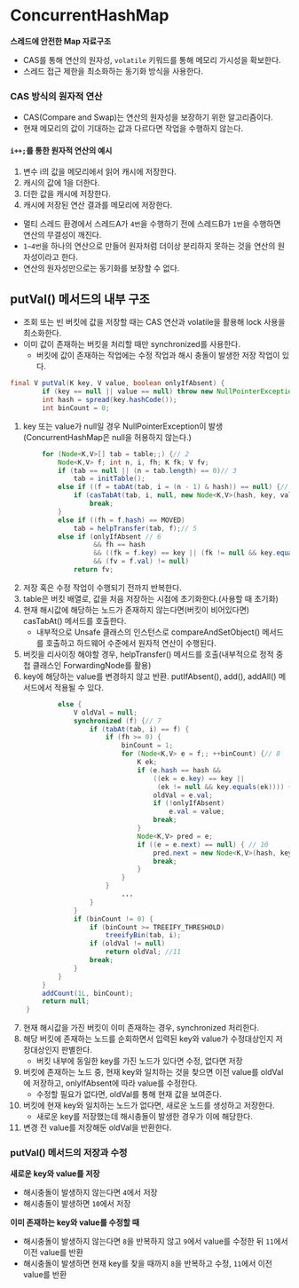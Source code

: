 # ConcurrentHashMap

**스레드에 안전한 Map 자료구조**

* CAS를 통해 연산의 원자성, `volatile` 키워드를 통해 메모리 가시성을 확보한다.
* 스레드 접근 제한을 최소화하는 동기화 방식을 사용한다.

### CAS 방식의 원자적 연산

* CAS(Compare and Swap)는 연산의 원자성을 보장하기 위한 알고리즘이다.
* 현재 메모리의 값이 기대하는 값과 다르다면 작업을 수행하지 않는다.

#### `i++;`를 통한 원자적 연산의 예시
  1. 변수 i의 값을 메모리에서 읽어 캐시에 저장한다.
  2. 캐시의 값에 1을 더한다.
  3. 더한 값을 캐시에 저장한다.
  4. 캐시에 저장된 연산 결과를 메모리에 저장한다.

* 멀티 스레드 환경에서 스레드A가 `4번`을 수행하기 전에 스레드B가 `1번`을 수행하면 연산의 무결성이 깨진다.
* `1~4번`을 하나의 연산으로 만들어 원자처럼 더이상 분리하지 못하는 것을 연산의 원자성이라고 한다.
* 연산의 원자성만으로는 동기화를 보장할 수 없다.

## putVal() 메서드의 내부 구조

* 조회 또는 빈 버킷에 값을 저장할 때는 CAS 연산과 volatile을 활용해 lock 사용을 최소화한다.
* 이미 값이 존재하는 버킷을 처리할 때만 synchronized를 사용한다.
  * 버킷에 값이 존재하는 작업에는 수정 작업과 해시 충돌이 발생한 저장 작업이 있다. 

```java
final V putVal(K key, V value, boolean onlyIfAbsent) {
        if (key == null || value == null) throw new NullPointerException(); // 1
        int hash = spread(key.hashCode());
        int binCount = 0;
```
1. key 또는 value가 null일 경우 NullPointerException이 발생(ConcurrentHashMap은 null을 허용하지 않는다.)

```java        
        for (Node<K,V>[] tab = table;;) {// 2
            Node<K,V> f; int n, i, fh; K fk; V fv;
            if (tab == null || (n = tab.length) == 0)// 3
                tab = initTable();
            else if ((f = tabAt(tab, i = (n - 1) & hash)) == null) {// 4
                if (casTabAt(tab, i, null, new Node<K,V>(hash, key, value)))
                    break;                  
            }
            else if ((fh = f.hash) == MOVED)
                tab = helpTransfer(tab, f);// 5
            else if (onlyIfAbsent // 6
                     && fh == hash
                     && ((fk = f.key) == key || (fk != null && key.equals(fk)))
                     && (fv = f.val) != null)
                return fv;
```
2. 저장 혹은 수정 작업이 수행되기 전까지 반복한다.
3. table은 버킷 배열로, 값을 처음 저장하는 시점에 초기화한다.(사용할 때 초기화)
4. 현재 해시값에 해당하는 노드가 존재하지 않는다면(버킷이 비어있다면) casTabAt() 메서드를 호출한다.
   * 내부적으로 Unsafe 클래스의 인스턴스로 compareAndSetObject() 메서드를 호출하고 하드웨어 수준에서 원자적 연산이 수행된다.
5. 버킷을 리사이징 해야할 경우, helpTransfer() 메서드를 호출(내부적으로 정적 중첩 클래스인 ForwardingNode를 활용)
6. key에 해당하는 value를 변경하지 않고 반환. putIfAbsent(), add(), addAll() 메서드에서 적용될 수 있다.

```java                
            else {
                V oldVal = null;
                synchronized (f) {// 7
                    if (tabAt(tab, i) == f) {
                        if (fh >= 0) {
                            binCount = 1;
                            for (Node<K,V> e = f;; ++binCount) {// 8
                                K ek;
                                if (e.hash == hash &&
                                    ((ek = e.key) == key ||
                                     (ek != null && key.equals(ek)))) {// 9
                                    oldVal = e.val;
                                    if (!onlyIfAbsent)
                                        e.val = value;
                                    break;
                                }
                                Node<K,V> pred = e;
                                if ((e = e.next) == null) { // 10
                                    pred.next = new Node<K,V>(hash, key, value);
                                    break;
                                }
                            }
                        }
                            ...
                    }
                }
                if (binCount != 0) {
                    if (binCount >= TREEIFY_THRESHOLD)
                        treeifyBin(tab, i);
                    if (oldVal != null)
                        return oldVal; //11
                    break;
                }
            }
        }
        addCount(1L, binCount);
        return null;
    }
```

7. 현재 해시값을 가진 버킷이 이미 존재하는 경우, synchronized 처리한다.
8. 해당 버킷에 존재하는 노드를 순회하면서 입력된 key와 value가 수정대상인지 저장대상인지 판별한다.
    * 버킷 내부에 동일한 key를 가진 노드가 있다면 수정, 없다면 저장
9. 버킷에 존재하는 노드 중, 현재 key와 일치하는 것을 찾으면 이전 value를 oldVal에 저장하고, onlyIfAbsent에 따라 value를 수정한다.
    * 수정할 필요가 없다면, oldVal를 통해 현재 값을 보여준다.
10. 버킷에 현재 key와 일치하는 노드가 없다면, 새로운 노드를 생성하고 저장한다.
    * 새로운 key를 저장했는데 해시충돌이 발생한 경우가 이에 해당한다.
11. 변경 전 value를 저장해둔 oldVal을 반환한다.

### putVal() 메서드의 저장과 수정

**새로운 key와 value를 저장**

* 해시충돌이 발생하지 않는다면 `4`에서 저장
* 해시충돌이 발생하면 `10`에서 저장

**이미 존재하는 key와 value를 수정할 때**

* 해시충돌이 발생하지 않는다면 `8`을 반복하지 않고 `9`에서 value를 수정한 뒤 `11`에서 이전 value를 반환
* 해시충돌이 발생하면 현재 key를 찾을 때까지 `8`을 반복하고 수정, `11`에서 이전 value를 반환